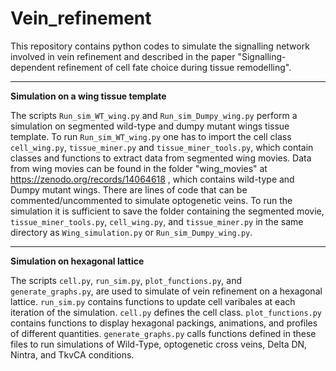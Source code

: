 # Vein_refinement
This repository contains python codes to simulate the signalling network involved in vein refinement and described in the paper "Signalling-dependent refinement of cell fate choice during tissue remodelling".
***
**Simulation on a wing tissue template**

The scripts  ```Run_sim_WT_wing.py``` and ```Run_sim_Dumpy_wing.py``` perform a simulation on segmented wild-type and dumpy mutant wings tissue template. To run ```Run_sim_WT_wing.py``` one has to import the cell class ```cell_wing.py```, ```tissue_miner.py``` and ```tissue_miner_tools.py```, which contain classes and functions to extract data from segmented wing movies. Data from wing movies can be found in the folder "wing_movies" at https://zenodo.org/records/14064618 , which contains wild-type and Dumpy mutant wings. There are lines of code that can be commented/uncommented to simulate optogenetic veins. To run the simulation it is sufficient to save the folder containing the segmented movie, ```tissue_miner_tools.py```, ```cell_wing.py```, and ```tissue_miner.py``` in the same directory as ```Wing_simulation.py``` or ```Run_sim_Dumpy_wing.py```.
***
**Simulation on hexagonal lattice**

The scripts ```cell.py```,  ```run_sim.py```,  ```plot_functions.py```, and ```generate_graphs.py```, are used to simulate of vein refinement on a hexagonal lattice.  ```run_sim.py``` contains functions to update cell varibales at each iteration of the simulation. ```cell.py``` defines the cell class. ```plot_functions.py``` contains functions to display hexagonal packings, animations, and profiles of different quantities. ```generate_graphs.py``` calls functions defined in these files to run simulations of Wild-Type, optogenetic cross veins, Delta DN, Nintra, and TkvCA conditions.


